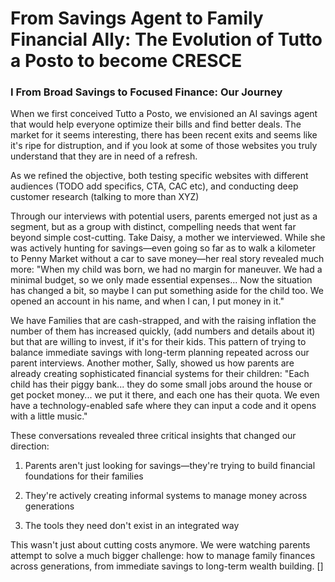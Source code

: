 # From Savings Agent to Family Financial Ally: The Evolution of Tutto a Posto to become CRESCE



### I From Broad Savings to Focused Finance: Our Journey

When we first conceived Tutto a Posto, we envisioned an AI savings agent that would help everyone optimize their bills and find better deals. The market for it seems interesting, there has been recent exits and seems like it's ripe for distruption, and if you look at some of those websites you truly understand that they are in need of a refresh. 

As we refined the objective, both testing specific websites with different audiences (TODO add specifics, CTA, CAC etc), and conducting deep customer research (talking to more than XYZ)

Through our interviews with potential users, parents emerged not just as a segment, but as a group with distinct, compelling needs that went far beyond simple cost-cutting. Take Daisy, a mother we interviewed. While she was actively hunting for savings—even going so far as to walk a kilometer to Penny Market without a car to save money—her real story revealed much more:
"When my child was born, we had no margin for maneuver. We had a minimal budget, so we only made essential expenses... Now the situation has changed a bit, so maybe I can put something aside for the child too. We opened an account in his name, and when I can, I put money in it."

We have Families that are cash-strapped, and with the raising inflation the number of them has increased quickly, (add numbers and details about it) but that are willing to invest, if it's for their kids. 
This pattern of trying to balance immediate savings with long-term planning repeated across our parent interviews. Another mother, Sally, showed us how parents are already creating sophisticated financial systems for their children:
"Each child has their piggy bank... they do some small jobs around the house or get pocket money... we put it there, and each one has their quota. We even have a technology-enabled safe where they can input a code and it opens with a little music."


These conversations revealed three critical insights that changed our direction:

1. Parents aren't just looking for savings—they're trying to build financial foundations for their families

2. They're actively creating informal systems to manage money across generations

3. The tools they need don't exist in an integrated way

This wasn't just about cutting costs anymore. We were watching parents attempt to solve a much bigger challenge: how to manage family finances across generations, from immediate savings to long-term wealth building.
[] 
